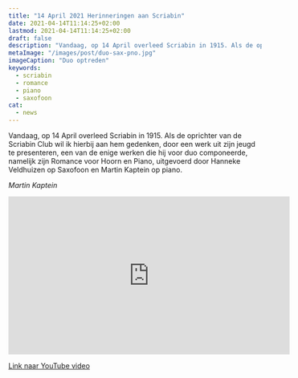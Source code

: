 ```yaml
---
title: "14 April 2021 Herinneringen aan Scriabin"
date: 2021-04-14T11:14:25+02:00
lastmod: 2021-04-14T11:14:25+02:00
draft: false
description: "Vandaag, op 14 April overleed Scriabin in 1915. Als de oprichter van de Scriabin Club wil ik hierbij aan hem gedenken, door een werk uit zijn jeugd te presenteren."
metaImage: "/images/post/duo-sax-pno.jpg" 
imageCaption: "Duo optreden"
keywords:
  - scriabin
  - romance
  - piano
  - saxofoon
cat:
  - news
---
```


Vandaag, op 14 April overleed Scriabin in 1915. Als de oprichter van de Scriabin Club wil ik hierbij aan hem gedenken, door een werk uit zijn jeugd te presenteren, een van de enige werken die hij voor duo componeerde, namelijk zijn Romance voor Hoorn en Piano, uitgevoerd door Hanneke Veldhuizen op Saxofoon en Martin Kaptein op piano.

*Martin Kaptein*

<iframe width="560" height="315" src="https://www.youtube.com/embed/JTlRIuggB_A" title="YouTube video player" frameborder="0" allow="accelerometer; autoplay; clipboard-write; encrypted-media; gyroscope; picture-in-picture" allowfullscreen></iframe>

[Link naar YouTube video](https://www.youtube.com/watch?v=JTlRIuggB_A)
